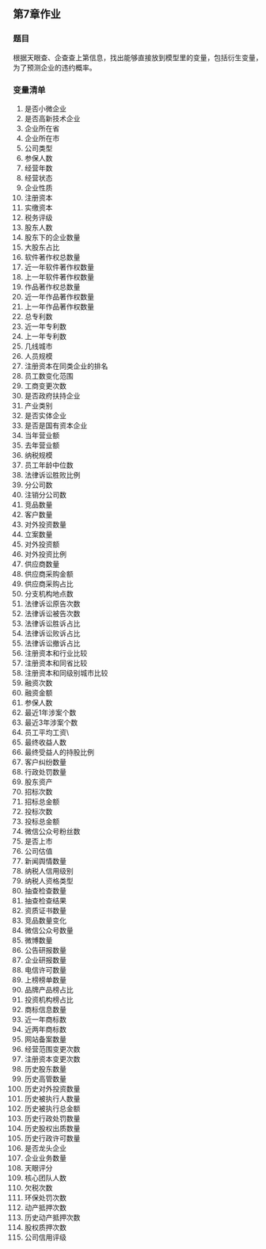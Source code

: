 ## 第7章作业

### 题目
根据天眼查、企查查上第信息，找出能够直接放到模型里的变量，包括衍生变量，为了预测企业的违约概率。



### 变量清单
1. 是否小微企业
2. 是否高新技术企业
3. 企业所在省
4. 企业所在市
5. 公司类型
6. 参保人数
7. 经营年数
8. 经营状态
9. 企业性质
10. 注册资本
11. 实缴资本
12. 税务评级
13. 股东人数
14. 股东下的企业数量
15. 大股东占比
16. 软件著作权总数量
17. 近一年软件著作权数量
18. 上一年软件著作权数量
19. 作品著作权总数量
20. 近一年作品著作权数量
21. 上一年作品著作权数量
22. 总专利数
23. 近一年专利数
24. 上一年专利数
25. 几线城市
26. 人员规模
27. 注册资本在同类企业的排名
28. 员工数变化范围
29. 工商变更次数
30. 是否政府扶持企业
31. 产业类别
32. 是否实体企业
33. 是否是国有资本企业
34. 当年营业额
35. 去年营业额
36. 纳税规模
37. 员工年龄中位数
38. 法律诉讼胜败比例
39. 分公司数
40. 注销分公司数
41. 竞品数量
42. 客户数量
43. 对外投资数量
44. 立案数量
45. 对外投资额
46. 对外投资比例
47. 供应商数量
48. 供应商采购金额
49. 供应商采购占比
50. 分支机构地点数
51. 法律诉讼原告次数
52. 法律诉讼被告次数
53. 法律诉讼胜诉占比
54. 法律诉讼败诉占比
55. 法律诉讼撤诉占比
56. 注册资本和行业比较
57. 注册资本和同省比较
58. 注册资本和同级别城市比较
59. 融资次数
60. 融资金额
61. 参保人数
62. 最近1年涉案个数
63. 最近3年涉案个数
64. 员工平均工资\
65. 最终收益人数
66. 最终受益人的持股比例
67. 客户纠纷数量
68. 行政处罚数量
69. 股东资产
70. 招标次数
71. 招标总金额
72. 投标次数
73. 投标总金额
74. 微信公众号粉丝数
75. 是否上市
76. 公司估值
77. 新闻舆情数量
78. 纳税人信用级别
79. 纳税人资格类型
80. 抽查检查数量
81. 抽查检查结果
82. 资质证书数量
83. 竞品数量变化
84. 微信公众号数量
85. 微博数量
86. 公告研报数量
87. 企业研报数量
88. 电信许可数量
89. 上榜榜单数量
90. 品牌产品榜占比
91. 投资机构榜占比
92. 商标信息数量
93. 近一年商标数
94. 近两年商标数
95. 网站备案数量
96. 经营范围变更次数
97. 注册资本变更次数
98. 历史股东数量
99. 历史高管数量
100. 历史对外投资数量
101. 历史被执行人数量
102. 历史被执行总金额
103. 历史行政处罚数量
104. 历史股权出质数量
105. 历史行政许可数量
106. 是否龙头企业
107. 企业业务数量
108. 天眼评分
109. 核心团队人数
110. 欠税次数
111. 环保处罚次数
112. 动产抵押次数
113. 历史动产抵押次数
114. 股权质押次数
115. 公司信用评级


